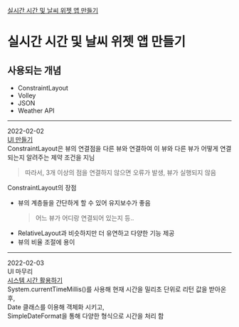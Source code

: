 [실시간 시간 및 날씨 위젯 앱 만들기](https://wikidocs.net/107909 "WikiDocs")     

실시간 시간 및 날씨 위젯 앱 만들기
==============================
## 사용되는 개념
- ConstraintLayout
- Volley
- JSON
- Weather API
------------
2022-02-02   
[UI 만들기](https://wikidocs.net/111271)   
ConstraintLayout은 뷰의 연결점을 다른 뷰와 연결하여 이 뷰와 다른 뷰가 어떻게 연결 되는지 알려주는 제약 조건을 지님
> 따라서, 3개 이상의 점을 연결하지 않으면 오류가 발생, 뷰가 실행되지 않음 

ConstraintLayout의 장점
- 뷰의 계층들을 간단하게 할 수 있어 유지보수가 좋음
    >어느 뷰가 어디랑 연결되어 있는지 등..
- RelativeLayout과 비슷하지만 더 유연하고 다양한 기능 제공
- 뷰의 비율 조절에 용이
----------------

2022-02-03   
UI 마무리   
[시스템 시간 활용하기](https://wikidocs.net/111284)   
System.currentTimeMillis()를 사용해 현재 시간을 밀리초 단위로 리턴 값을 받아온 후,  
Date 클래스를 이용해 객체화 시키고,   
SimpleDateFormat을 통해 다양한 형식으로 시간을 처리 함   